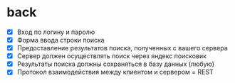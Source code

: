 # back 
 - [x] Вход по логину и паролю
 - [x] Форма ввода строки поиска
 - [x] Предоставление результатов поиска, полученных с вашего сервера
 - [x] Сервер должен осуществлять поиск через яндекс поисковик
 - [x] Результаты поиска должны сохраняться в базу данных (любую)
 - [x] Протокол взаимодействия между клиентом и сервером = REST
